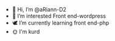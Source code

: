 - 🖤 Hi, I’m @aRiann-D2
- 🗿 I’m interested Front end-wordpress
- 🕊️ I’m currently learning front end-php
- 🌞 I'm kurd

<!---
aRiann-D2/aRiann-D2 is a ✨ special ✨ repository because its `README.md` (this file) appears on your GitHub profile.
You can click the Preview link to take a look at your changes.
--->
